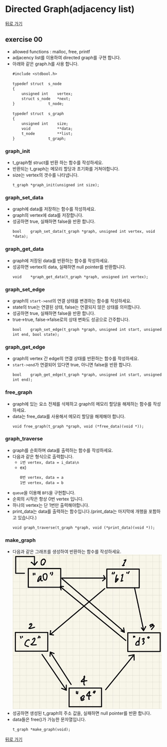 # Directed Graph(adjacency list)

[뒤로 가기](..)

## exercise 00
- allowed functions : malloc, free, printf
- adjacency list를 이용하여 directed graph를 구현 합니다.
- 아래와 같은 graph.h를 사용 합니다.
	```
	#include <stdbool.h>

	typedef struct	s_node
	{
		unsigned int	vertex;
		struct s_node	*next;
	}				t_node;

	typedef struct	s_graph
	{
		unsigned int	size;
		void			**data;
		t_node			**list;
	}				t_graph;
	```

### graph_init
- t_graph형 struct를 반환 하는 함수를 작성하세요.
- 반환되는 t_graph는 메모리 할당과 초기화를 거쳐야합니다.
- size는 vertex의 갯수를 나타냅니다.
	```
	t_graph *graph_init(unsigned int size);
	```

### graph_set_data
- graph에 data를 저장하는 함수를 작성하세요.
- graph의 vertex에 data를 저장합니다.
- 성공하면 true, 실패하면 false을 반환 합니다.
	```
	bool	graph_set_data(t_graph *graph, unsigned int vertex, void *data);
	```

### graph_get_data
- graph에 저장된 data를 반환하는 함수를 작성하세요.
- 성공하면 vertex의 data, 실패하면 null pointer를 반환합니다.
	```
	void	*graph_get_data(t_graph *graph, unsigned int vertex);
	```

### graph_set_edge
- graph의 `start->end`의 연결 상태를 변경하는 함수를 작성하세요.
- state의 true는 연결된 상태, false는 연결되지 않은 상태를 의미합니다.
- 성공하면 true, 실패하면 false을 반환 합니다.
- true->true, false->false로의 상태 변화도 성공으로 간주합니다.
	```
	bool	graph_set_edge(t_graph *graph, unsigned int start, unsigned int end, bool state);
	```

### graph_get_edge
- graph의 vertex 간 edge의 연결 상태를 반환하는 함수를 작성하세요.
- `start->end`가 연결되어 있다면 true, 아니면 false을 반환 합니다.
	```
	bool	graph_get_edge(t_graph *graph, unsigned int start, unsigned int end);
	```

### free_graph
- graph에 있는 요소 전체를 삭제하고 graph의 메모리 할당을 해제하는 함수를 작성하세요.
- data는 free_data를 사용해서 메모리 할당을 해제해야 합니다.
	```
	void free_graph(t_graph *graph, void (*free_data)(void *));
	```

### graph_traverse
- graph를 순회하며 data를 출력하는 함수를 작성하세요.
- 다음과 같은 형식으로 출력합니다.
	- `i번 vertex, data = i_data\n`
	- ex)
		```
		0번 vertex, data = a
		1번 vertex, data = b
		```
- `queue`을 이용해 `BFS`을 구현합니다.
- 순회의 시작은 항상 0번 vertex 입니다.
- 하나의 vertex는 단 1번만 출력해야합니다.
- print_data는 data를 출력하는 함수입니다.(print_data는 마지막에 개행을 포함하고 있습니다.)
	```
	void graph_traverse(t_graph *graph, void (*print_data)(void *));
	```

### make_graph
- 다음과 같은 그래프를 생성하여 반환하는 함수를 작성하세요.
	![directed_graph_img](./directed_graph.jpeg)
- 성공하면 생성된 t_graph의 주소 값을, 실패하면 null pointer를 반환 합니다.
- data들은 free()가 가능한 문자열입니다.
	```
	t_graph	*make_graph(void);
	```


[뒤로 가기](..)
